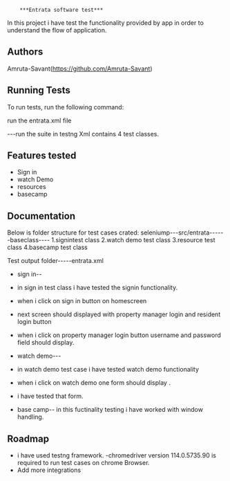 
        ***Entrata software test***
In this project i have test the functionality provided by app in order to understand the flow of application.


## Authors

Amruta-Savant(https://github.com/Amruta-Savant)


## Running Tests

To run tests, run the following command:

 run the entrata.xml file 

 ---run the suite in testng Xml contains 4 test classes.


## Features tested

- Sign in
- watch Demo
- resources
- basecamp


## Documentation
Below is folder structure for test cases crated:
 seleniump---src/entrata------baseclass----
1.signintest class
2.watch demo test class
3.resource test class
4.basecamp test class

Test output folder-----entrata.xml

- sign in--
- in sign in test class i have tested the signin functionality.
- when i click on sign in button on homescreen 
- next screen  should displayed  with property manager login  and resident login button
- when i click on property manager login button  username and password field should display.

- watch demo---
- in watch demo test case i have tested watch demo functionality
- when i click on watch demo one form should display .
- i have tested that form.

- base camp--
in this fuctinality testing i have worked with window handling.


## Roadmap

- i have used testng framework.
-chromedriver version 114.0.5735.90 is required to run test cases on chrome Browser.
- Add more integrations

